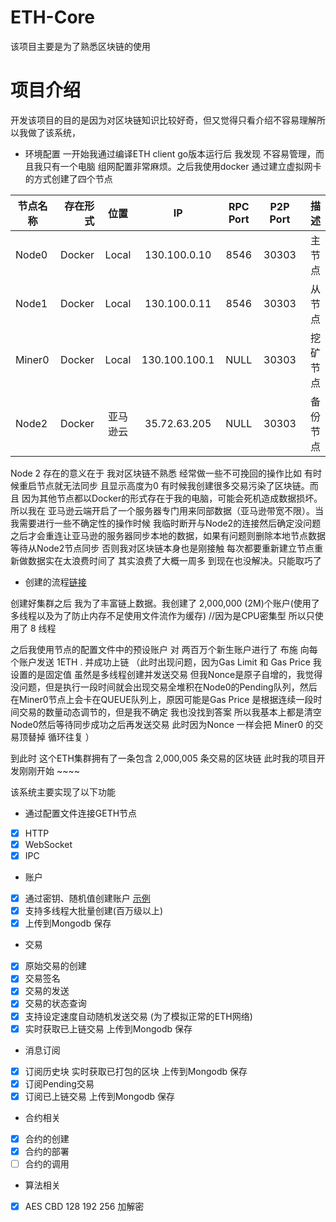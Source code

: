 # ETH-Core
该项目主要是为了熟悉区块链的使用 

# 项目介绍
开发该项目的目的是因为对区块链知识比较好奇，但又觉得只看介绍不容易理解所以我做了该系统，


- 环境配置
一开始我通过编译ETH client go版本运行后 我发现 不容易管理，而且我只有一个电脑 组网配置非常麻烦。之后我使用docker 通过建立虚拟网卡的方式创建了四个节点

| 节点名称  | 存在形式|  位置      |    IP         |  RPC Port|  P2P Port |  描述     |
| --------  | -----:  | :----:     |   :----:      | :----:   |    :----: | -----:    |
| Node0     | Docker  |  Local     | 130.100.0.10  |    8546  |    30303 | 主节点     |
| Node1     | Docker  |  Local     | 130.100.0.11  |    8546  |    30303 | 从节点     |
| Miner0    | Docker  |  Local     | 130.100.100.1 |    NULL  |    30303 | 挖矿节点   |
| Node2     | Docker  |  亚马逊云  | 35.72.63.205  |    NULL  |    30303 | 备份节点   |

Node 2 存在的意义在于 我对区块链不熟悉 经常做一些不可挽回的操作比如 有时候重启节点就无法同步 且显示高度为0  有时候我创建很多交易污染了区块链。而且 因为其他节点都以Docker的形式存在于我的电脑，可能会死机造成数据损坏。所以我在
亚马逊云端开启了一个服务器专门用来同部数据（亚马逊带宽不限）。当我需要进行一些不确定性的操作时候 我临时断开与Node2的连接然后确定没问题之后才会重连让亚马逊的服务器同步本地的数据，如果有问题则删除本地节点数据等待从Node2节点同步
否则我对区块链本身也是刚接触 每次都要重新建立节点重新做数据实在太浪费时间了 其实浪费了大概一周多 到现在也没解决。只能取巧了

- 创建的流程[链接](https://github.com/poppyz/ETH-Core/blob/master/Doc/%E4%BD%BF%E7%94%A8Docker%20%E6%90%AD%E5%BB%BAETH%E7%A7%81%E6%9C%89%E9%93%BE%E9%9B%86%E7%BE%A4.md)

创建好集群之后 我为了丰富链上数据。我创建了 2,000,000 (2M)个账户(使用了多线程以及为了防止内存不足使用文件流作为缓存)   //因为是CPU密集型 所以只使用了 8 线程

之后我使用节点的配置文件中的预设账户 对 两百万个新生账户进行了 布施 向每个账户发送 1ETH . 并成功上链 （此时出现问题，因为Gas Limit 和 Gas Price 我设置的是固定值 虽然是多线程创建并发送交易 但我Nonce是原子自增的，我觉得没问题，但是执行一段时间就会出现交易全堆积在Node0的Pending队列，然后在Miner0节点上会卡在QUEUE队列上，原因可能是Gas Price 是根据连续一段时间交易的数量动态调节的，但是我不确定 我也没找到答案 所以我基本上都是清空Node0然后等待同步成功之后再发送交易 此时因为Nonce 一样会把 Miner0 的交易顶替掉 循环往复 ）

到此时 这个ETH集群拥有了一条包含 2,000,005 条交易的区块链 此时我的项目开发刚刚开始 ~~~~

该系统主要实现了以下功能

* 通过配置文件连接GETH节点
 + [x] HTTP
 + [x] WebSocket
 + [x] IPC
* 账户
 + [x] 通过密钥、随机值创建账户 [示例](https://github.com/poppyz/ETH-Core/blob/master/Doc/Key2Pubkey2Address.md)
 + [x] 支持多线程大批量创建(百万级以上)
 + [x] 上传到Mongodb 保存
* 交易
 + [x] 原始交易的创建
 + [x] 交易签名
 + [x] 交易的发送
 + [x] 交易的状态查询
 + [x] 支持设定速度自动随机发送交易 (为了模拟正常的ETH网络)
 + [x] 实时获取已上链交易 上传到Mongodb 保存
* 消息订阅
 + [x] 订阅历史块 实时获取已打包的区块 上传到Mongodb 保存
 + [x] 订阅Pending交易
 + [x] 订阅已上链交易 上传到Mongodb 保存
* 合约相关
 + [x] 合约的创建
 + [x] 合约的部署
 + [ ] 合约的调用
* 算法相关
 + [x] AES CBD 128 192 256 加解密
